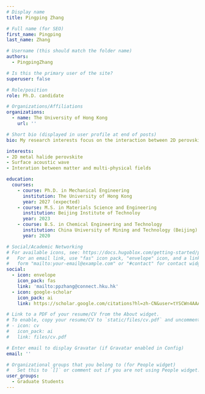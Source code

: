 ```yaml
---
# Display name
title: Pingping Zhang

# Full name (for SEO)
first_name: Pingping
last_name: Zhang

# Username (this should match the folder name)
authors:
  - PingpingZhang

# Is this the primary user of the site?
superuser: false

# Role/position
role: Ph.D. candidate

# Organizations/Affiliations
organizations:
  - name: The University of Hong Kong
    url: ''

# Short bio (displayed in user profile at end of posts)
bio: My research interests focus on the interaction between 2D perovskite and surface acoustic waves to understand the optical properties under external fields and then achieve optical modulations for applications, like tunable light sources.

interests:
- 2D metal halide perovskite
- Surface acoustic wave
- Interation between matter and multi-physical fields

education:
  courses:
    - course: Ph.D. in Mechanical Engineering
      institution: The University of Hong Kong
      year: 2027 (expected)
    - course: M.S. in Materials Science and Engineering
      institution: Beijing Institute of Technoloy
      year: 2023
    - course: B.S. in Chemical Engineering and Technology
      institution: China University of Mining and Technology (Beijing)
      year: 2020

# Social/Academic Networking
# For available icons, see: https://docs.hugoblox.com/getting-started/page-builder/#icons
#   For an email link, use "fas" icon pack, "envelope" icon, and a link in the
#   form "mailto:your-email@example.com" or "#contact" for contact widget.
social:
  - icon: envelope
    icon_pack: fas
    link: 'mailto:ppzhang@connect.hku.hk'
  - icon: google-scholar
    icon_pack: ai
    link: https://scholar.google.com/citations?hl=zh-CN&user=tYSCWn4AAAAJ

# Link to a PDF of your resume/CV from the About widget.
# To enable, copy your resume/CV to `static/files/cv.pdf` and uncomment the lines below.
# - icon: cv
#   icon_pack: ai
#   link: files/cv.pdf

# Enter email to display Gravatar (if Gravatar enabled in Config)
email: ''

# Organizational groups that you belong to (for People widget)
#   Set this to `[]` or comment out if you are not using People widget.
user_groups:
  - Graduate Students
---
```


